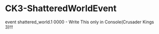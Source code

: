 # CK3-ShatteredWorldEvent
event shattered_world.1 0000 - Write This only in Console(Crusader Kings 3)!!!

